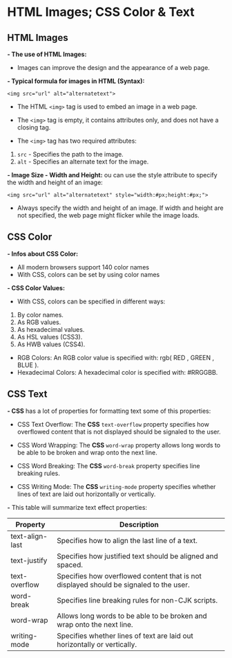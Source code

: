 # HTML Images; CSS Color & Text
## HTML Images
**- The use of HTML Images:** 
* Images can improve the design and the appearance of a web page.

**- Typical formula for images in **HTML** (Syntax):**
```
<img src="url" alt="alternatetext">
```
* The HTML `<img>` tag is used to embed an image in a web page.


* The `<img>` tag is empty, it contains attributes only, and does not have a closing tag.

* The `<img>` tag has two required attributes:

1. `src` - Specifies the path to the image. 
2. `alt` - Specifies an alternate text for the image.



**- Image Size - Width and Height:** ou can use the style attribute to specify the width and height of an image:
```
<img src="url" alt="alternatetext" style="width:#px;height:#px;">
```
* Always specify the width and height of an image. If width and height are not specified, the web page might flicker while the image loads.
  

## CSS Color
**- Infos about CSS Color:** 
* All modern browsers support 140 color names
* With CSS, colors can be set by using color names

**- CSS Color Values:** 
* With CSS, colors can be specified in different ways:
1. By color names.
2. As RGB values. 
3. As hexadecimal values.
4. As HSL values (CSS3).
5. As HWB values (CSS4).

* RGB Colors: An RGB color value is specified with: rgb( RED , GREEN , BLUE ).
* Hexadecimal Colors: A hexadecimal color is specified with: #RRGGBB.


## CSS Text
**- CSS** has a lot of properties for formatting text some of this properties: 
* CSS Text Overflow: The **CSS** `text-overflow` property specifies how overflowed content that is not displayed should be signaled to the user.

 * CSS Word Wrapping: The **CSS** `word-wrap` property allows long words to be able to be broken and wrap onto the next line. 

 * CSS Word Breaking: The **CSS** `word-break` property specifies line breaking rules.

 * CSS Writing Mode: The **CSS** `writing-mode` property specifies whether lines of text are laid out horizontally or vertically.

 **-** This table will summarize text effect properties:

 Property|Description
 -------|----------
 text-align-last|Specifies how to align the last line of a text.
 text-justify|Specifies how justified text should be aligned and spaced.
text-overflow|Specifies how overflowed content that is not displayed should be signaled to the user.
word-break|Specifies line breaking rules for non-CJK scripts.
word-wrap|Allows long words to be able to be broken and wrap onto the next line.
writing-mode|Specifies whether lines of text are laid out horizontally or vertically.


